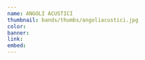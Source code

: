 ```yaml
---
name: ANGOLI ACUSTICI
thumbnail: bands/thumbs/angoliacustici.jpg
color:
banner:
link:
embed:
---
```


